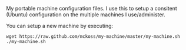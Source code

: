 My portable machine configuration files.  I use this to setup a consitent (Ubuntu) configuration
on the multiple machines I use/administer.

You can setup a new machine by executing:

    wget https://raw.github.com/mckoss/my-machine/master/my-machine.sh
    ./my-machine.sh
